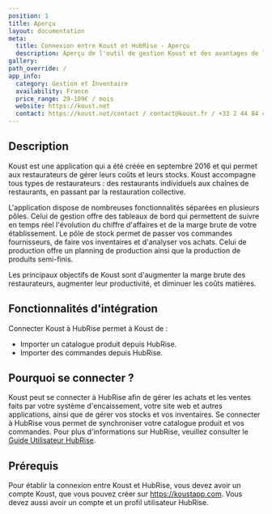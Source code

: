 ```yaml
---
position: 1
title: Aperçu
layout: documentation
meta:
  title: Connexion entre Koust et HubRise - Aperçu
  description: Aperçu de l'outil de gestion Koust et des avantages de le connecter à HubRise, telles que la gestion de vos ventes, achats, stocks et inventaires.
gallery:
path_override: /
app_info:
  category: Gestion et Inventaire
  availability: France
  price_range: 29-109€ / mois
  website: https://koust.net
  contact: https://koust.net/contact / contact@koust.fr / +33 2 44 84 43 88
---
```


## Description

Koust est une application qui a été créée en septembre 2016 et qui permet aux restaurateurs de gérer leurs coûts et leurs stocks. Koust accompagne tous types de restaurateurs : des restaurants individuels aux chaînes de restaurants, en passant par la restauration collective.

L'application dispose de nombreuses fonctionnalités séparées en plusieurs pôles. Celui de gestion offre des tableaux de bord qui permettent de suivre en temps réel l'évolution du chiffre d'affaires et de la marge brute de votre établissement. Le pôle de stock permet de passer vos commandes fournisseurs, de faire vos inventaires et d'analyser vos achats. Celui de production offre un planning de production ainsi que la production de produits semi-finis.

Les principaux objectifs de Koust sont d'augmenter la marge brute des restaurateurs, augmenter leur productivité, et diminuer les coûts matières.

## Fonctionnalités d'intégration

Connecter Koust à HubRise permet à Koust de :

- Importer un catalogue produit depuis HubRise.
- Importer des commandes depuis HubRise.

## Pourquoi se connecter ?

Koust peut se connecter à HubRise afin de gérer les achats et les ventes faits par votre système d'encaissement, votre site web et autres applications, ainsi que de gérer vos stocks et vos inventaires. Se connecter à HubRise vous permet de synchroniser votre catalogue produit et vos commandes. Pour plus d'informations sur HubRise, veuillez consulter le [Guide Utilisateur HubRise](/docs).

## Prérequis

Pour établir la connexion entre Koust et HubRise, vous devez avoir un compte Koust, que vous pouvez créer sur https://koustapp.com. Vous devez aussi avoir un compte et un profil utilisateur HubRise.
